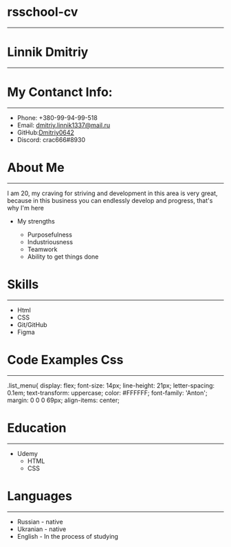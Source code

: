 # rsschool-cv
---
# Linnik Dmitriy
---
# My Contanct Info:
---
- Phone: +380-99-94-99-518
- Email: dmitriy.linnik1337@mail.ru
- GitHub:[Dmitriy0642](https://github.com/Dmitriy0642)
- Discord: crac666#8930
# About Me
---
I am 20, my craving for striving and development in this area is very great, because in this business you can endlessly develop and progress, that's why I'm here

- My strengths

    - Purposefulness
    - Industriousness
    - Teamwork
    - Ability to get things done

# Skills
---
- Html
- CSS
- Git/GitHub
- Figma

# Code Examples Css
---
.list_menu{
    display: flex;
    font-size: 14px;
    line-height: 21px;
    letter-spacing: 0.1em;
    text-transform: uppercase;
    color: #FFFFFF;
    font-family: 'Anton';
    margin: 0 0 0 69px;
    align-items: center;

# Education
---

- Udemy
    - HTML
    - CSS


# Languages
---
- Russian - native
- Ukranian - native
- English - In the process of studying
